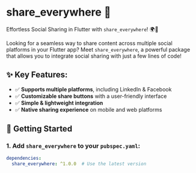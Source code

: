 # share_everywhere 🚀

Effortless Social Sharing in Flutter with `share_everywhere`! 🌍📲

Looking for a seamless way to share content across multiple social platforms in your Flutter app? Meet `share_everywhere`, a powerful package that allows you to integrate social sharing with just a few lines of code!

## ✨ Key Features:
- ✅ **Supports multiple platforms**, including LinkedIn & Facebook
- ✅ **Customizable share buttons** with a user-friendly interface
- ✅ **Simple & lightweight integration**
- ✅ **Native sharing experience** on mobile and web platforms

## 🚀 Getting Started

### 1. Add `share_everywhere` to your `pubspec.yaml`:
```yaml
dependencies:
  share_everywhere: ^1.0.0  # Use the latest version
